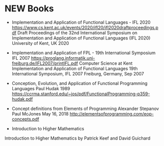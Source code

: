 # NEW Books

* Implementation and Application of Functional Languages - IFL 2020
https://www.cs.kent.ac.uk/events/2020/ifl20/ifl2020draftproceedings.pdf
Draft Proceedings of the 32nd International Symposium on
Implementation and Application of Functional Languages (IFL 2020)
University of Kent, UK 2020

* Implementation and Application of FPL - 19th International Symposium IFL 2007
https://proglang.informatik.uni-freiburg.de/IFL2007/printIFL.pdf
Computer Science at Kent
Implementation and Application of Functional Languages
19th International Symposium, IFL 2007
Freiburg, Germany, Sep 2007

* Conception, Evolution, and Application of Functional Programming Languages
Paul Hudak 1989
https://ccrma.stanford.edu/~jos/pdf/FunctionalProgramming-p359-hudak.pdf

* Concept definitions from Elements of Programming
Alexander Stepanov Paul McJones
May 16, 2018
http://elementsofprogramming.com/eop-concepts.pdf

* Introduction to Higher Mathematics

Introduction to Higher Mathematics by Patrick Keef and David Guichard
